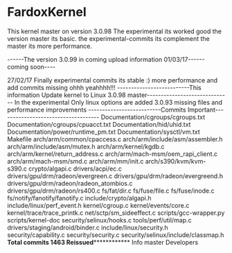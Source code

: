# FardoxKernel
This kernel master on version 3.0.98
The experimental its worked good the version master its basic. the experimental-commits its complement the master its more performance.


------The version 3.0.99 in coming upload information 01/03/17------coming soon----

27/02/17 Finally experimental commits its stable :) more performance and add commits missing ohhh yeahhhh!!!
--------------------------This information Update kernel to Linux 3.0.98 master------------------------------
In the experimental Only linux options are added 3.0.93 missing files and performance improvements
--------------------------Commits Important------------------------------------ 
Documentation/cgroups/cgroups.txt 
Documentation/cgroups/cpuacct.txt 
Documentation/hid/uhid.txt 
Documentation/power/runtime_pm.txt 
Documentation/sysctl/vm.txt 
Makefile 
arch/arm/common/cpaccess.c 
arch/arm/include/asm/assembler.h 
arch/arm/include/asm/mutex.h 
arch/arm/kernel/kgdb.c 
arch/arm/kernel/return_address.c 
arch/arm/mach-msm/oem_rapi_client.c 
arch/arm/mach-msm/smd.c 
arch/arm/mm/init.c 
arch/s390/kvm/kvm-s390.c 
crypto/algapi.c 
drivers/acpi/ec.c 
drivers/gpu/drm/radeon/evergreen.c 
drivers/gpu/drm/radeon/evergreend.h 
drivers/gpu/drm/radeon/radeon_atombios.c 
drivers/gpu/drm/radeon/rs400.c 
fs/fat/dir.c 
fs/fuse/file.c 
fs/fuse/inode.c 
fs/notify/fanotify/fanotify.c 
include/crypto/algapi.h 
include/linux/perf_event.h 
kernel/cgroup.c 
kernel/events/core.c 
kernel/trace/trace_printk.c 
net/sctp/sm_sideeffect.c 
scripts/gcc-wrapper.py 
scripts/kernel-doc 
security/selinux/hooks.c 
tools/perf/util/map.c 
drivers/staging/android/binder.c 
include/linux/security.h 
security/capability.c 
security/security.c 
security/selinux/include/classmap.h 
************************Total commits 1463 Reissued************************************
Info master Developers
